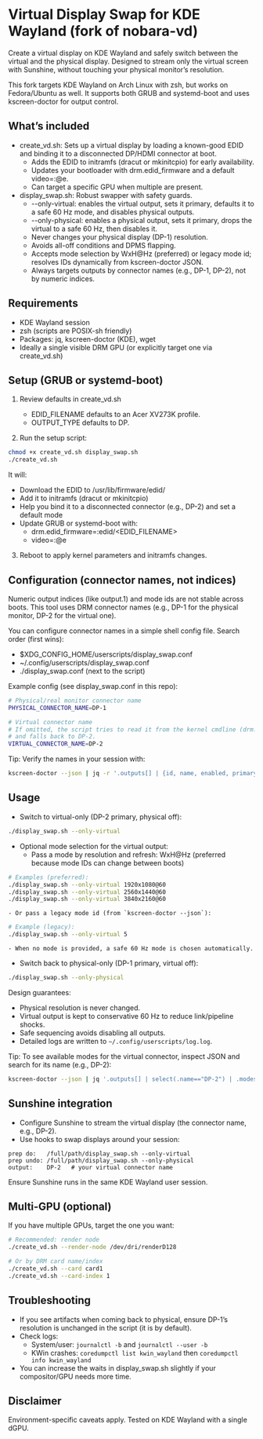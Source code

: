 # Virtual Display Swap for KDE Wayland (fork of nobara-vd)

Create a virtual display on KDE Wayland and safely switch between the virtual and the physical display. Designed to stream only the virtual screen with Sunshine, without touching your physical monitor’s resolution.

This fork targets KDE Wayland on Arch Linux with zsh, but works on Fedora/Ubuntu as well. It supports both GRUB and systemd-boot and uses kscreen-doctor for output control.

## What’s included
- create_vd.sh: Sets up a virtual display by loading a known-good EDID and binding it to a disconnected DP/HDMI connector at boot.
    - Adds the EDID to initramfs (dracut or mkinitcpio) for early availability.
    - Updates your bootloader with drm.edid_firmware and a default video=<connector>:<WxH>@<Hz>e.
    - Can target a specific GPU when multiple are present.
- display_swap.sh: Robust swapper with safety guards.
    - --only-virtual: enables the virtual output, sets it primary, defaults it to a safe 60 Hz mode, and disables physical outputs.
    - --only-physical: enables a physical output, sets it primary, drops the virtual to a safe 60 Hz, then disables it.
    - Never changes your physical display (DP-1) resolution.
    - Avoids all-off conditions and DPMS flapping.
    - Accepts mode selection by WxH@Hz (preferred) or legacy mode id; resolves IDs dynamically from kscreen-doctor JSON.
    - Always targets outputs by connector names (e.g., DP-1, DP-2), not by numeric indices.

## Requirements
- KDE Wayland session
- zsh (scripts are POSIX-sh friendly)
- Packages: jq, kscreen-doctor (KDE), wget
- Ideally a single visible DRM GPU (or explicitly target one via create_vd.sh)

## Setup (GRUB or systemd-boot)
1) Review defaults in create_vd.sh
     - EDID_FILENAME defaults to an Acer XV273K profile.
     - OUTPUT_TYPE defaults to DP.

2) Run the setup script:

```zsh
chmod +x create_vd.sh display_swap.sh
./create_vd.sh
```

It will:
- Download the EDID to /usr/lib/firmware/edid/
- Add it to initramfs (dracut or mkinitcpio)
- Help you bind it to a disconnected connector (e.g., DP-2) and set a default mode
- Update GRUB or systemd-boot with:
    - drm.edid_firmware=<CONNECTOR>:edid/<EDID_FILENAME>
    - video=<CONNECTOR>:<WxH>@<Hz>e

3) Reboot to apply kernel parameters and initramfs changes.

## Configuration (connector names, not indices)
Numeric output indices (like output.1) and mode ids are not stable across boots. This tool uses DRM connector names (e.g., DP-1 for the physical monitor, DP-2 for the virtual one).

You can configure connector names in a simple shell config file. Search order (first wins):
- $XDG_CONFIG_HOME/userscripts/display_swap.conf
- ~/.config/userscripts/display_swap.conf
- ./display_swap.conf (next to the script)

Example config (see display_swap.conf in this repo):

```sh
# Physical/real monitor connector name
PHYSICAL_CONNECTOR_NAME=DP-1

# Virtual connector name
# If omitted, the script tries to read it from the kernel cmdline (drm.edid_firmware=...)
# and falls back to DP-2.
VIRTUAL_CONNECTOR_NAME=DP-2
```

Tip: Verify the names in your session with:

```zsh
kscreen-doctor --json | jq -r '.outputs[] | {id, name, enabled, primary}'
```

## Usage
- Switch to virtual-only (DP-2 primary, physical off):

```zsh
./display_swap.sh --only-virtual
```

- Optional mode selection for the virtual output:
    - Pass a mode by resolution and refresh: WxH@Hz (preferred because mode IDs can change between boots)

```zsh
# Examples (preferred):
./display_swap.sh --only-virtual 1920x1080@60
./display_swap.sh --only-virtual 2560x1440@60
./display_swap.sh --only-virtual 3840x2160@60
```

    - Or pass a legacy mode id (from `kscreen-doctor --json`):

```zsh
# Example (legacy):
./display_swap.sh --only-virtual 5
```

    - When no mode is provided, a safe 60 Hz mode is chosen automatically.

- Switch back to physical-only (DP-1 primary, virtual off):

```zsh
./display_swap.sh --only-physical
```

Design guarantees:
- Physical resolution is never changed.
- Virtual output is kept to conservative 60 Hz to reduce link/pipeline shocks.
- Safe sequencing avoids disabling all outputs.
- Detailed logs are written to `~/.config/userscripts/log.log`.

Tip: To see available modes for the virtual connector, inspect JSON and search for its name (e.g., DP-2):

```zsh
kscreen-doctor --json | jq '.outputs[] | select(.name=="DP-2") | .modes[] | {id, name, size, refreshRate}'
```

## Sunshine integration
- Configure Sunshine to stream the virtual display (the connector name, e.g., DP-2).
- Use hooks to swap displays around your session:

```text
prep do:   /full/path/display_swap.sh --only-virtual
prep undo: /full/path/display_swap.sh --only-physical
output:    DP-2   # your virtual connector name
```

Ensure Sunshine runs in the same KDE Wayland user session.

## Multi-GPU (optional)
If you have multiple GPUs, target the one you want:

```zsh
# Recommended: render node
./create_vd.sh --render-node /dev/dri/renderD128

# Or by DRM card name/index
./create_vd.sh --card card1
./create_vd.sh --card-index 1
```

## Troubleshooting
- If you see artifacts when coming back to physical, ensure DP-1’s resolution is unchanged in the script (it is by default).
- Check logs:
    - System/user: `journalctl -b` and `journalctl --user -b`
    - KWin crashes: `coredumpctl list kwin_wayland` then `coredumpctl info kwin_wayland`
- You can increase the waits in display_swap.sh slightly if your compositor/GPU needs more time.


## Disclaimer
Environment-specific caveats apply. Tested on KDE Wayland with a single dGPU.